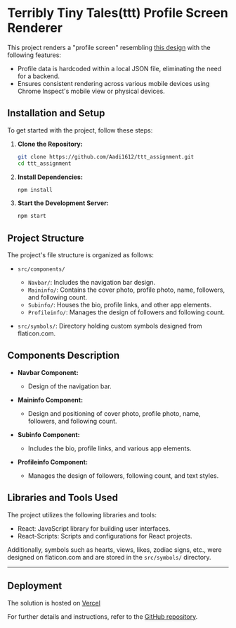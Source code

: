 
# Terribly Tiny Tales(ttt) Profile Screen Renderer

This project renders a "profile screen" resembling [this design](https://www.terriblytinytales.com/profile.jpeg) with the following features:

- Profile data is hardcoded within a local JSON file, eliminating the need for a backend.
- Ensures consistent rendering across various mobile devices using Chrome Inspect's mobile view or physical devices.

## Installation and Setup

To get started with the project, follow these steps:

1. **Clone the Repository:**
    ```bash
    git clone https://github.com/Aadi1612/ttt_assignment.git
    cd ttt_assignment
    ```

2. **Install Dependencies:**
    ```bash
    npm install
    ```

3. **Start the Development Server:**
    ```bash
    npm start
    ```

## Project Structure

The project's file structure is organized as follows:

- `src/components/`
    - `Navbar/`: Includes the navigation bar design.
    - `Maininfo/`: Contains the cover photo, profile photo, name, followers, and following count.
    - `Subinfo/`: Houses the bio, profile links, and other app elements.
    - `Profileinfo/`: Manages the design of followers and following count.

- `src/symbols/`: Directory holding custom symbols designed from flaticon.com.

## Components Description

- **Navbar Component:**
    - Design of the navigation bar.

- **Maininfo Component:**
    - Design and positioning of cover photo, profile photo, name, followers, and following count.

- **Subinfo Component:**
    - Includes the bio, profile links, and various app elements.

- **Profileinfo Component:**
    - Manages the design of followers, following count, and text styles.

## Libraries and Tools Used

The project utilizes the following libraries and tools:
- React: JavaScript library for building user interfaces.
- React-Scripts: Scripts and configurations for React projects.

Additionally, symbols such as hearts, views, likes, zodiac signs, etc., were designed on flaticon.com and are stored in the `src/symbols/` directory.

---

## Deployment

The solution is hosted on [Vercel](https://ttt-assignment-eta.vercel.app/)

For further details and instructions, refer to the [GitHub repository](https://github.com/Aadi1612/ttt_assignment).
